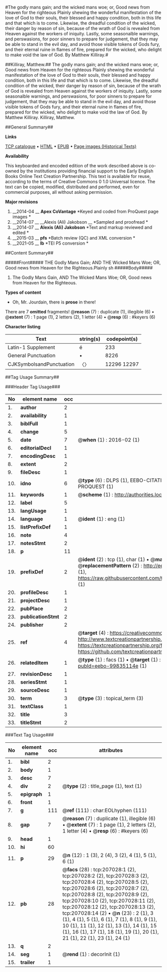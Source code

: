 #The godly mans gain; and the wicked mans woe; or, Good news from Heaven for the righteous Plainly shewing the wonderful manifestation of the love of God to their souls, their blessed and happy condition, both in this life and that which is to come. Likewise, the dreadful condition of the wicked, their danger by reason of sin, because of the wrath of God is revealed from Heaven against the workers of iniquity. Lastly, some seasonalble warnings, and perswasions, for poor sinners to prepare for judgement, that they may be able to stand in the evil day, and avoid those visible tokens of Gods fury, and their eternal ruine in flames of fire, prepared for the wicked, who delight to make void the law of God. By Matthew Killiray.#

##Killiray, Matthew.##
The godly mans gain; and the wicked mans woe; or, Good news from Heaven for the righteous Plainly shewing the wonderful manifestation of the love of God to their souls, their blessed and happy condition, both in this life and that which is to come. Likewise, the dreadful condition of the wicked, their danger by reason of sin, because of the wrath of God is revealed from Heaven against the workers of iniquity. Lastly, some seasonalble warnings, and perswasions, for poor sinners to prepare for judgement, that they may be able to stand in the evil day, and avoid those visible tokens of Gods fury, and their eternal ruine in flames of fire, prepared for the wicked, who delight to make void the law of God. By Matthew Killiray.
Killiray, Matthew.

##General Summary##

**Links**

[TCP catalogue](http://www.ota.ox.ac.uk/tcp/)  • 
[HTML](http://tei.it.ox.ac.uk/tcp/Texts-HTML/free/B25/B25481.html)  • 
[EPUB](http://tei.it.ox.ac.uk/tcp/Texts-EPUB/free/B25/B25481.epub) • 
[Page images (Historical Texts)](https://historicaltexts.jisc.ac.uk/eebo-99835114e)

**Availability**

This keyboarded and encoded edition of the work described above is co-owned by the
    institutions providing financial support to the Early English Books Online Text Creation
    Partnership. This text is available for reuse, according to the terms of  Creative Commons 0 1.0 Universal
    licence. The text can be copied, modified, distributed and performed, even for commercial
    purposes, all without asking permission.

**Major revisions**

1. __2014-04 __ __Apex CoVantage__ *Keyed and coded from ProQuest page images *
1. __2014-07 __ __Alexis (Ali) Jakobson __ *Sampled and proofread *
1. __2014-07 __ __Alexis (Ali) Jakobson__ *Text and markup reviewed and edited *
1. __2015-03 __ __pfs__ *Batch review (QC) and XML conversion *
1. __2021-05 __ __lb__ *TEI P5 conversion *

##Content Summary##

#####Front#####
THE Godly Mans Gain; AND THE Wicked Mans Woe; OR, Good news from Heaven for the Righteous.Plainly sh
#####Body#####

1. The Godly Mans Gain, AND The Wicked Mans Woe; OR, Good news from Heaven for the Righteous.

**Types of content**

  * Oh, Mr. Jourdain, there is **prose** in there!

There are 7 **omitted** fragments! 
 @__reason__ (7) : duplicate (1), illegible (6)  •  @__extent__ (7) : 1 page (1), 2 letters (2), 1 letter (4)  •  @__resp__ (6) : #keyers (6)

**Character listing**


|Text|string(s)|codepoint(s)|
|---|---|---|
|Latin-1 Supplement|é|233|
|General Punctuation|•|8226|
|CJKSymbolsandPunctuation|〈〉|12296 12297|

##Tag Usage Summary##

###Header Tag Usage###

|No|element name|occ|attributes|
|---|---|---|---|
|1.|__author__|2||
|2.|__availability__|1||
|3.|__biblFull__|1||
|4.|__change__|5||
|5.|__date__|7| @__when__ (1) : 2016-02 (1)|
|6.|__editorialDecl__|1||
|7.|__encodingDesc__|1||
|8.|__extent__|2||
|9.|__fileDesc__|1||
|10.|__idno__|6| @__type__ (6) : DLPS (1), EEBO-CITATION (1), VID (1), EEBO-PROQUEST (1), STC (1), PROQUEST (1)|
|11.|__keywords__|1| @__scheme__ (1) : http://authorities.loc.gov/ (1)|
|12.|__label__|5||
|13.|__langUsage__|1||
|14.|__language__|1| @__ident__ (1) : eng (1)|
|15.|__listPrefixDef__|1||
|16.|__note__|4||
|17.|__notesStmt__|2||
|18.|__p__|11||
|19.|__prefixDef__|2| @__ident__ (2) : tcp (1), char (1)  •  @__matchPattern__ (2) : ([0-9\-]+):([0-9IVX]+) (1), (.+) (1)  •  @__replacementPattern__ (2) : http://eebo.chadwyck.com/downloadtiff?vid=$1&page=$2 (1), https://raw.githubusercontent.com/textcreationpartnership/Texts/master/tcpchars.xml#$1 (1)|
|20.|__profileDesc__|1||
|21.|__projectDesc__|1||
|22.|__pubPlace__|2||
|23.|__publicationStmt__|2||
|24.|__publisher__|2||
|25.|__ref__|4| @__target__ (4) : https://creativecommons.org/publicdomain/zero/1.0/ (1), http://www.textcreationpartnership.org/docs/. (1), https://textcreationpartnership.org/faq/#faq05 (1), https://github.com/textcreationpartnership (1)|
|26.|__relatedItem__|1| @__type__ (1) : facs (1)  •  @__target__ (1) : https://data.historicaltexts.jisc.ac.uk/view?pubId=eebo-99835114e (1)|
|27.|__revisionDesc__|1||
|28.|__seriesStmt__|1||
|29.|__sourceDesc__|1||
|30.|__term__|3| @__type__ (3) : topical_term (3)|
|31.|__textClass__|1||
|32.|__title__|3||
|33.|__titleStmt__|2||


###Text Tag Usage###

|No|element name|occ|attributes|
|---|---|---|---|
|1.|__bibl__|2||
|2.|__body__|1||
|3.|__desc__|7||
|4.|__div__|2| @__type__ (2) : title_page (1), text (1)|
|5.|__epigraph__|1||
|6.|__front__|1||
|7.|__g__|111| @__ref__ (111) : char:EOLhyphen (111)|
|8.|__gap__|7| @__reason__ (7) : duplicate (1), illegible (6)  •  @__extent__ (7) : 1 page (1), 2 letters (2), 1 letter (4)  •  @__resp__ (6) : #keyers (6)|
|9.|__head__|1||
|10.|__hi__|60||
|11.|__p__|29| @__n__ (12) : 1 (3), 2 (4), 3 (2), 4 (1), 5 (1), 6 (1)|
|12.|__pb__|28| @__facs__ (28) : tcp:207028:1 (2), tcp:207028:2 (2), tcp:207028:3 (2), tcp:207028:4 (2), tcp:207028:5 (2), tcp:207028:6 (2), tcp:207028:7 (2), tcp:207028:8 (2), tcp:207028:9 (2), tcp:207028:10 (2), tcp:207028:11 (2), tcp:207028:12 (2), tcp:207028:13 (2), tcp:207028:14 (2)  •  @__n__ (23) : 2 (1), 3 (1), 4 (1), 5 (1), 6 (1), 7 (1), 8 (1), 9 (1), 10 (1), 11 (1), 12 (1), 13 (1), 14 (1), 15 (1), 16 (1), 17 (1), 18 (1), 19 (1), 20 (1), 21 (1), 22 (1), 23 (1), 24 (1)|
|13.|__q__|2||
|14.|__seg__|1| @__rend__ (1) : decorInit (1)|
|15.|__trailer__|1||
